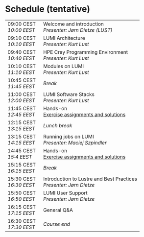 # Schedule (tentative)


<table style="text-align: left;">
<tbody>
    <tr>
        <td>
            09:00 CEST&nbsp;&nbsp;
            <br/><em>10:00 EEST</em>
        </td>
        <td>
            Welcome and introduction
            <br/><em>Presenter: Jørn Dietze (LUST)</em>
            <!--
            <br/><a href="../video_00_Introduction/">Recording</a>
            -->
        </td>
    </tr>
    <tr>
        <td>
            09:10 CEST
            <br/><em>10:10 EEST</em>
        </td>
        <td>
            LUMI Architecture
            <br/><em>Presenter: Kurt Lust</em>
            <!--
            <br/><a href="../01_Architecture">Notes</a>
            and
            <a href="https://462000265.lumidata.eu/1day-20240208/files/LUMI-1day-20240208-01-architecture.pdf">slides (PDF)</a>
            -->
            <!--
            <br/><a href="../video_01_LUMI_Architecture/">Recording</a>
            -->
         </td>
    </tr>
    <tr>
        <td>
            09:40 CEST
            <br/><em>10:40 EEST</em>
        </td>
        <td>
            HPE Cray Programming Environment
            <br/><em>Presenter: Kurt Lust</em>
            <!--
            <br/><a href="../02_CPE">Notes</a>
            and
            <a href="https://462000265.lumidata.eu/1day-20240208/files/LUMI-1day-20240208-02-CPE.pdf">slides (PDF)</a>
            -->
            <!--
            <br/><a href="../video_02_HPE_Cray_Programming_Environment/">Recording</a>
            -->
        </td>
    </tr>
    <tr>
        <td>
            10:10 CEST
            <br/><em>11:10 EEST</em>
        </td>
        <td>
            Modules on LUMI
            <br/><em>Presenter: Kurt Lust</em>
            <!--
            <br/><a href="../03_Modules">Notes</a>
            and
            <a href="https://462000265.lumidata.eu/1day-20240208/files/LUMI-1day-20240208-03-modules.pdf">slides (PDF)</a>
            -->
            <!--
            <br/><a href="../video_03_Modules_on_LUMI/">Recording</a>
            -->
        </td>
    </tr>
    <tr>
        <td>
            10:45 CEST
            <br/><em>11:45 EEST</em>
        </td>
        <td><em>Break</em></td>
    </tr>
    <tr>
        <td>
            11:00 CEST
            <br/><em>12:00 EEST</em>
        </td>
        <td>
            LUMI Software Stacks
            <br/><em>Presenter: Kurt Lust</em>
            <!--
            <br/><a href="../04_Software_stacks">Notes</a>
            and
            <a href="https://462000265.lumidata.eu/1day-20240208/files/LUMI-1day-20240208-04-software.pdf">slides (PDF)</a>
            -->
            <!--
            <br/><a href="../video_04_LUMI_Software_Stacks/">Recording</a>
            -->
        </td>
    </tr>
    <tr>
        <td>
            11:45 CEST
            <br/><em>12:45 EEST</em>
        </td>
        <td>
            Hands-on
            <br/><a href="../05_Exercises_1">Exercise assignments and solutions</a>
        </td>
    </tr>
    <tr>
        <td>
            12:15 CEST
            <br/><em>13:15 EEST</em>
        </td>
        <td><em>Lunch break</em></td>
    </tr>
    <tr>
        <td>
            13:15 CEST
            <br/><em>14:15 EEST</em>
        </td>
        <td>
            Running jobs on LUMI
            <br/><em>Presenter: Maciej Szpindler</em>
            <!--
            <br/>
            <a href="https://462000265.lumidata.eu/1day-20240208/files/LUMI-1day-20240208-06-running_jobs.pdf">slides (PDF)</a>
            -->
            <!--
            <br/><a href="../video_06_Running_Jobs_on_LUMI/">Recording</a>
            -->
        </td>
    </tr>
    <tr>
        <td>
            14:45 CEST
            <br/><em>15:4 EEST</em>
        </td>
        <td>
            Hands-on
            <br/><a href="../07_Exercises_2">Exercise assignments and solutions</a>
        </td>
    </tr>
    <tr>
        <td>
            15:15 CEST
            <br/><em>16:15 EEST</em>
        </td>
        <td><em>Break</em></td>
    </tr>
    <tr>
        <td>
            15:30 CEST
            <br/><em>16:30 EEST</em>
        </td>
        <td>
            Introduction to Lustre and Best Practices
            <br/><em>Presenter: Jørn Dietze</em>
            <!--
            <br/>
            <a href="https://462000265.lumidata.eu/1day-20240208/files/LUMI-1day-20240208-08-Lustre-intro.pdf">slides (PDF)</a>
            -->
            <!--
            <br/><a href="../video_08_Introduction_to_Lustre_and_Best_Practices/">Recording</a>
            -->
        </td>
    </tr>
     <tr>
        <td>
            15:50 CEST
            <br/><em>16:50 EEST</em>
        </td>
        <td>
            LUMI User Support
            <br/><em>Presenter: Jørn Dietze</em>
            <!--
            <br/>
            <a href="https://462000265.lumidata.eu/1day-20240208/files/LUMI-1day-20240208-09-Lumi-support.pdf">slides (PDF)</a>
            -->
            <!--
            <br/><a href="../video_09_LUMI_User_Support/">Recording</a>
            -->
        </td>
    </tr>
    <tr>
        <td>
            16:15 CEST
            <br/><em>17:15 EEST</em>
        </td>
        <td>General Q&A</td>
    </tr>
    <tr>
        <td>
            16:30 CEST
            <br/><em>17:30 EEST</em>
        </td>
        <td><em>Course end</em></td>
    </tr>
</tbody>
</table>